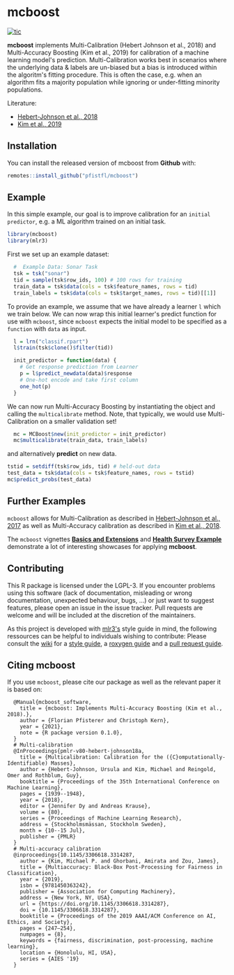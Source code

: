 # mcboost

<!-- badges: start -->
[![tic](https://github.com/pfistfl/mcboost/workflows/tic/badge.svg?branch=main)](https://github.com/pfistfl/mcboost/actions)
<!-- badges: end -->

**mcboost** implements Multi-Calibration (Hebert Johnson et al., 2018) and Multi-Accuracy Boosting (Kim et al., 2019) for calibration of a machine learning model's prediction. Multi-Calibration works best in scenarios where the underlying data & labels are un-biased but a bias is introduced within the algoritm's fitting procedure. This is often the case, e.g. when an algorithm fits a majority population while ignoring or under-fitting minority populations.

Literature:
  - [Hebert-Johnson et al., 2018](http://proceedings.mlr.press/v80/hebert-johnson18a.html)
  - [Kim et al., 2019](https://arxiv.org/pdf/1805.12317.pdf)

## Installation

You can install the released version of mcboost from **Github** with:

``` r
remotes::install_github("pfistfl/mcboost")
```

## Example

In this simple example, our goal is to improve calibration
for an `initial predictor`, e.g. a ML algorithm trained on
an initial task.

``` r
library(mcboost)
library(mlr3)
```

First we set up an example dataset:

```r
  #  Example Data: Sonar Task
  tsk = tsk("sonar")
  tid = sample(tsk$row_ids, 100) # 100 rows for training
  train_data = tsk$data(cols = tsk$feature_names, rows = tid)
  train_labels = tsk$data(cols = tsk$target_names, rows = tid)[[1]]
```

To provide an example, we assume that we have already a learner `l` which we train below.
We can now wrap this initial learner's predict function for use with `mcboost`, since `mcboost` expects the initial model to be specified as a `function` with `data` as input.

```r
  l = lrn("classif.rpart")
  l$train(tsk$clone()$filter(tid))

  init_predictor = function(data) {
    # Get response prediction from Learner
    p = l$predict_newdata(data)$response
    # One-hot encode and take first column
    one_hot(p)
  }
```

We can now run Multi-Accuracy Boosting by instantiating the object and calling the `multicalibrate` method.
Note, that typically, we would use Multi-Calibration on a smaller validation set!

```r
  mc = MCBoost$new(init_predictor = init_predictor)
  mc$multicalibrate(train_data, train_labels)
```

and alternatively **predict** on new data.

```r
tstid = setdiff(tsk$row_ids, tid) # held-out data
test_data = tsk$data(cols = tsk$feature_names, rows = tstid)
mc$predict_probs(test_data)
```


## Further Examples

`mcboost` allows for Multi-Calibration as described in [Hebert-Johnson et al., 2017](http://proceedings.mlr.press/v80/hebert-johnson18a) as well as Multi-Accuracy calibration as described in [Kim et al., 2018](https://arxiv.org/pdf/1805.12317.pdf).

The `mcboost` vignettes [**Basics and Extensions**](https://pfistfl.github.io/mcboost/articles/mcboost_basics_extensions.html) and [**Health Survey Example**](https://pfistfl.github.io/mcboost/articles/mcboost_example.html) demonstrate a lot of interesting showcases for applying **mcboost**.


## Contributing

This R package is licensed under the LGPL-3.
If you encounter problems using this software (lack of documentation, misleading or wrong documentation, unexpected behaviour, bugs, …) or just want to suggest features, please open an issue in the issue tracker.
Pull requests are welcome and will be included at the discretion of the maintainers.

As this project is developed with [mlr3's](https://github.com/mlr-org/mlr3/) style guide in mind, the following ressources can be helpful
to individuals wishing to contribute: Please consult the [wiki](https://github.com/mlr-org/mlr3/wiki/) for a [style guide](https://github.com/mlr-org/mlr3/wiki/Style-Guide), a [roxygen guide](https://github.com/mlr-org/mlr3/wiki/Roxygen-Guide) and a [pull request guide](https://github.com/mlr-org/mlr3/wiki/PR-Guidelines).

## Citing mcboost

If you use `mcboost`, please cite our package as well as the relevant paper it is based on:

```
  @Manual{mcboost_software,
    title = {mcboost: Implements Multi-Accuracy Boosting (Kim et al., 2018).},
    author = {Florian Pfisterer and Christoph Kern},
    year = {2021},
    note = {R package version 0.1.0},
  }
  # Multi-calibration
  @InProceedings{pmlr-v80-hebert-johnson18a,
    title = {Multicalibration: Calibration for the ({C}omputationally-Identifiable) Masses},
    author = {Hebert-Johnson, Ursula and Kim, Michael and Reingold, Omer and Rothblum, Guy},
    booktitle = {Proceedings of the 35th International Conference on Machine Learning},
    pages = {1939--1948},
    year = {2018},
    editor = {Jennifer Dy and Andreas Krause},
    volume = {80},
    series = {Proceedings of Machine Learning Research},
    address = {Stockholmsmässan, Stockholm Sweden},
    month = {10--15 Jul},
    publisher = {PMLR}
  }
  # Multi-accuracy calibration
  @inproceedings{10.1145/3306618.3314287,
    author = {Kim, Michael P. and Ghorbani, Amirata and Zou, James},
    title = {Multiaccuracy: Black-Box Post-Processing for Fairness in Classification},
    year = {2019},
    isbn = {9781450363242},
    publisher = {Association for Computing Machinery},
    address = {New York, NY, USA},
    url = {https://doi.org/10.1145/3306618.3314287},
    doi = {10.1145/3306618.3314287},
    booktitle = {Proceedings of the 2019 AAAI/ACM Conference on AI, Ethics, and Society},
    pages = {247–254},
    numpages = {8},
    keywords = {fairness, discrimination, post-processing, machine learning},
    location = {Honolulu, HI, USA},
    series = {AIES '19}
  }

```
